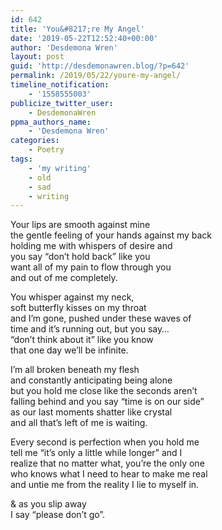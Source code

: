 ```yaml
---
id: 642
title: 'You&#8217;re My Angel'
date: '2019-05-22T12:52:40+00:00'
author: 'Desdemona Wren'
layout: post
guid: 'http://desdemonawren.blog/?p=642'
permalink: /2019/05/22/youre-my-angel/
timeline_notification:
    - '1558555003'
publicize_twitter_user:
    - DesdemonaWren
ppma_authors_name:
    - 'Desdemona Wren'
categories:
    - Poetry
tags:
    - 'my writing'
    - old
    - sad
    - writing
---
```


Your lips are smooth against mine  
the gentle feeling of your hands against my back  
holding me with whispers of desire and   
you say “don’t hold back” like you  
want all of my pain to flow through you  
and out of me completely.

You whisper against my neck,   
soft butterfly kisses on my throat   
and I’m gone, pushed under these waves of  
time and it’s running out, but you say…  
“don’t think about it” like you know  
that one day we’ll be infinite.

I’m all broken beneath my flesh   
and constantly anticipating being alone  
but you hold me close like the seconds aren’t   
falling behind and you say “time is on our side”  
as our last moments shatter like crystal  
and all that’s left of me is waiting.

Every second is perfection when you hold me  
tell me “it’s only a little while longer” and I  
realize that no matter what, you’re the only one  
who knows what I need to hear to make me real  
and untie me from the reality I lie to myself in.

&amp; as you slip away  
I say “please don’t go”.